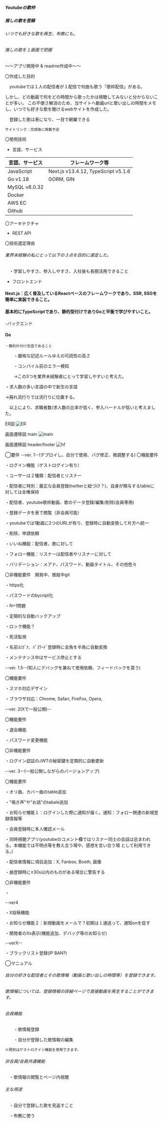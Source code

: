 ##### Youtubeの歌枠
##### 推しの歌を登録
###### いつでも好きな歌を再生、布教にも。
###### 推しの歌を１画面で把握

～～アプリ開発中 & readme作成中～～


〇作成した目的

　youtubeでは１人の配信者が１配信で何曲も歌う「歌枠配信」がある。
 
しかし、どの動画で何をどの時間から歌ったかは視聴してみないと分からないことが多い。
この不便さ解消のため、当サイトへ動画urlと歌い出しの時間をメモし、いつでも好きな歌を聴けるwebサイトを作成した。

　登録した歌は表になり、一目で網羅できる
 
    サイトリンク：完成後に掲載予定

〇使用技術

- 言語、サービス


| 言語、サービス  | フレームワーク等 |
| ------------- | ------------- |
| JavaScript  | Next.js v13.4.12, TypeScript v5.1.6  |
| Go v1.18  | GORM, GIN  |
|MySQL v8.0.32| |
| Docker | |
| AWS EC | |
| Github | |


〇アーキテクチャ
 - REST API

〇技術選定理由

###### 業界未経験の私にとって以下の３点を目的に選定した。
　・学習しやすさ、参入しやすさ、入社後も長期活用できること

- フロントエンド
#### Next.js：広く普及しているReactベースのフレームワークであり、SSR, SSGを簡単に実装できること。
#### 基本的にTypeScriptであり、静的型付けでありGoと平衡で学びやすいこと。
 
-バックエンド
 
#### Go

    ・静的片付け言語であること

　　・厳格な記述ルールゆえの可読性の高さ
 
　　・コンパイル前のエラー検知
  
　　→この3つを業界未経験者にとって学習しやすいと考えた。

  
・求人数の多い言語の中で新生の言語

→廃れ流行りでは流行りに位置する。

　以上により、求職者数/求人数の比率が低く、参入ハードルが低いと考えました。
 

ER図
![ER](https://user-images.githubusercontent.com/127638412/273976430-29856108-a613-493e-b024-bb9ad7ac88d9.png)

画面遷移図 main
![main](https://user-images.githubusercontent.com/127638412/273976533-1d5db155-c5a6-403c-95db-f05b6fefb3f0.png)

画面遷移図 header/footer
![hf](https://user-images.githubusercontent.com/127638412/273976737-17eb88c9-dfb0-4a99-a5ba-bf909c268ada.png)

◯要件
--ver. 1--(デプロイし、自分で使用、バグ修正、微調整する)
〇機能要件

・ログイン機能（ゲストログイン有り）

・ユーザーは２種類：配信者とリスナー

・配信者に特別：厳正な会員登録(twitterと紐づけ？)、自身が関与するtableに対しては全権保持

・配信者、youtube歌枠動画、歌のデータ登録/編集/削除(会員専用)

・登録データを表で閲覧（非会員可能）

・youtubeでは1動画に2つのURLが有り、登録時に自動変換して片方へ統一

・削除、申請依頼

・いいね機能：配信者、歌に対して

・フォロー機能：リスナーは配信者やリスナーに対して

・バリデーション：メアド、パスワード、動画タイトル、その他色々


〇非機能要件　開発中、推敲中git 


・https化

・パスワードのbycript化

・N+1問題

・定期的な自動バックアップ

・ロック機能？

・死活監視

・名前ﾖﾐｶﾞﾅ、ﾊﾟｽﾜｰﾄﾞ登録時に全角を半角に自動変換

・メンテナンス中はサービス停止とする


--ver. 1.5--(知人にデバッグを兼ねて使用依頼、フィードバックを貰う)


〇機能要件

・スマホ対応デザイン

・ブラウザ対応：Chrome, Safari, FireFox, Opera, 


--ver. 2(Xで一般公開)--

〇機能要件

・退会機能

・パスワード変更機能

〇非機能要件

・ログイン認証のJWTの秘密鍵を定期的に自動更新


--ver. 3--(一般公開しながらのバージョンアップ)

〇機能要件

・オリ曲、カバー曲のtable追加

・"鳴き声"や"お話"のtabale追加

・お知らせ機能１：ログインした際に通知が届く。通知：フォロー関連の新規登録情報等

・会員登録時に本人確認メール

・同時視聴アプリ(youtubeのコメント欄ではリスナー同士の会話は忌まわれる。本機能では不明点等を教え合う場や、感想を言い合う場
として利用できる。)

・配信者情報に項目追加：X, Fanbox, Booth, 画像

・曲登録時に±30s以内のものがある場合に警告する

〇非機能要件

・

--ver4


・X投稿機能

・お知らせ機能２：新規動画をメールで？初期は１通送って、通知onを促す

・開発者のXs表示(機能追加、デバッグ等のお知らせ)

--verX--


・ブラックリスト登録(IP BAN?)

◯マニュアル
###### 自分の好きな配信者とその歌情報（動画と歌い出しの時間等）を登録できます。
###### 歌情報については、登録情報の詳細ページで直接動画を再生することができます。

###### 会員機能
　　・歌情報登録

　　・自分が登録した歌情報の編集

    ※現状はゲストログイン機能を使用できます。

###### 非会員/会員共通機能

 　・歌情報の閲覧とページ内視聴

###### 主な用途
　・自分で登録した歌を見返すこと

　・布教に使う

